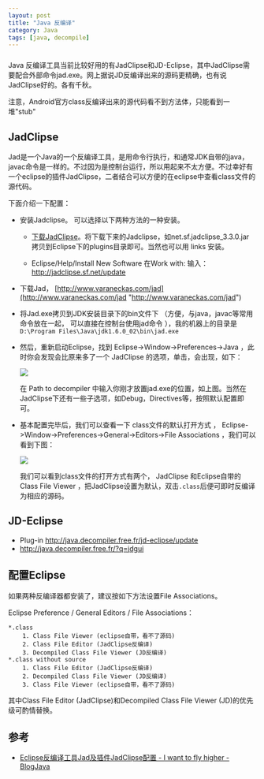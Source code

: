 ```yaml
---
layout: post
title: "Java 反编译"
category: Java
tags: [java, decompile]
---
```

### 
Java 反编译工具当前比较好用的有JadClipse和JD-Eclipse，其中JadClipse需要配合外部命令jad.exe。网上据说JD反编译出来的源码更精确，也有说JadClipse好的。各有千秋。

注意，Android官方class反编译出来的源代码看不到方法体，只能看到一堆"stub"

## JadClipse

Jad是一个Java的一个反编译工具，是用命令行执行，和通常JDK自带的java，javac命令是一样的。不过因为是控制台运行，所以用起来不太方便。不过幸好有一个eclipse的插件JadClipse，二者结合可以方便的在eclipse中查看class文件的源代码。

<!--more-->

下面介绍一下配置：   

- 安装Jadclipse。
    可以选择以下两种方法的一种安装。
    - [下载JadClipse](http://jadclipse.sourceforge.net/wiki/index.php/Main_Page#Download)。将下载下来的Jadclipse，如net.sf.jadclipse_3.3.0.jar 拷贝到Eclipse下的plugins目录即可。当然也可以用 links 安装。 
    
    - Eclipse/Help/Install New Software 在Work with: 输入：<http://jadclipse.sf.net/update>

- 下载Jad， [http://www.varaneckas.com/jad](http://www.varaneckas.com/jad "http://www.varaneckas.com/jad")

- 将Jad.exe拷贝到JDK安装目录下的bin文件下 （方便，与java，javac等常用命令放在一起， 可以直接在控制台使用jad命令 ），我的机器上的目录是`D:\Program Files\Java\jdk1.6.0_02\bin\jad.exe`   

- 然后，重新启动Eclipse，找到 Eclipse->Window->Preferences->Java ，此时你会发现会比原来多了一个 JadClipse 的选项，单击，会出现，如下： 

    ![](http://www.blogjava.net/images/blogjava_net/landon/jad.jpg)

    在 Path to decompiler 中输入你刚才放置jad.exe的位置，如上图。当然在JadClipse下还有一些子选项，如Debug，Directives等，按照默认配置即可。   

- 基本配置完毕后，我们可以查看一下 class文件的默认打开方式 ， Eclipse->Window->Preferences->General->Editors->File Associations ，我们可以看到下图：   

    ![](http://www.blogjava.net/images/blogjava_net/landon/jadclipse.jpg)

    我们可以看到class文件的打开方式有两个， JadClipse 和Eclipse自带的 Class  File Viewer ，把JadClipse设置为默认，双击`.class`后便可即时反编译为相应的源码。   

## JD-Eclipse

- Plug-in  http://java.decompiler.free.fr/jd-eclipse/update
- http://java.decompiler.free.fr/?q=jdgui

## 配置Eclipse

如果两种反编译器都安装了，建议按如下方法设置File Associations。

Eclipse Preference / General Editors / File Associations：

    *.class
        1. Class File Viewer (eclipse自带，看不了源码)
        2. Class File Editor (JadClipse反编译)
        3. Decompiled Class File Viewer (JD反编译)
    *.class without source
        1. Class File Editor (JadClipse反编译)
        2. Decompiled Class File Viewer (JD反编译)
        3. Class File Viewer (eclipse自带，看不了源码)

其中Class File Editor (JadClipse)和Decompiled Class File Viewer (JD)的优先级可酌情替换。

## 参考

- [Eclipse反编译工具Jad及插件JadClipse配置 - I want to fly higher - BlogJava](http://www.blogjava.net/landon/archive/2010/07/16/326294.html)

